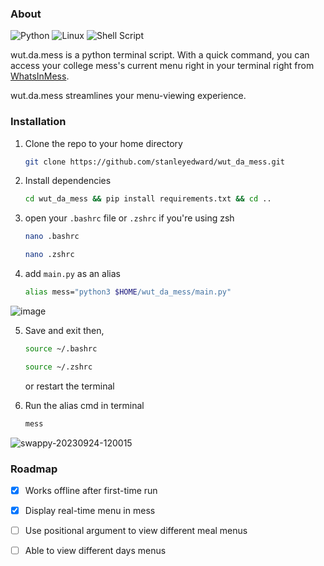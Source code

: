 ### About

![Python](https://img.shields.io/badge/python-3670A0?style=for-the-badge&logo=python&logoColor=ffdd54) ![Linux](https://img.shields.io/badge/Linux-FCC624?style=for-the-badge&logo=linux&logoColor=black) ![Shell Script](https://img.shields.io/badge/shell_script-%23121011.svg?style=for-the-badge&logo=gnu-bash&logoColor=white)

wut.da.mess is a python terminal script.
With a quick command, you can access your college mess's current menu right in your terminal right from [WhatsInMess](https://whatsinmess.vercel.app/). 

wut.da.mess streamlines your menu-viewing experience.

### Installation

1. Clone the repo to your home directory
    ```sh
    git clone https://github.com/stanleyedward/wut_da_mess.git
    ```
    
2. Install dependencies
   ```bash
   cd wut_da_mess && pip install requirements.txt && cd ..
   ```
   
3. open your `.bashrc` file or `.zshrc` if you're using zsh
   ```sh
   nano .bashrc
   ```
   ```sh
   nano .zshrc
   ```
   
4. add `main.py` as an alias
   ```sh
   alias mess="python3 $HOME/wut_da_mess/main.py"
   ```


![image](https://github.com/stanleyedward/wut_da_mess/assets/114278820/21a27c09-1a1d-4da4-9823-2760bfced1e5)



   

5. Save and exit then,
   ```sh
   source ~/.bashrc 
   ```

   ```sh
   source ~/.zshrc  
   ```
   or restart the terminal


6. Run the alias cmd in terminal
    ```sh
    mess
    ```
    
![swappy-20230924-120015](https://github.com/stanleyedward/wut_da_mess/assets/114278820/74018b97-9e4a-43f9-ac69-98c572570ee5)


### Roadmap

- [X] Works offline after first-time run
- [X] Display real-time menu in mess
- [ ] Use positional argument to view different meal menus
- [ ] Able to view different days menus

